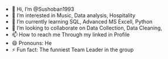- 👋 Hi, I’m @Sushoban1993
- 👀 I’m interested in Music, Data analysis, Hospitality 
- 🌱 I’m currently learning SQL, Advanced MS Excell, Python 
- 💞️ I’m looking to collaborate on  Data Collection, Data Cleaning, 
- 📫 How to reach me Through my linked in Profile 
- 😄 Pronouns: He   
- ⚡ Fun fact:  The funniest Team Leader in the group 

<!---
Sushoban1993/Sushoban1993 is a ✨ special ✨ repository because its `README.md` (this file) appears on your GitHub profile.
You can click the Preview link to take a look at your changes.
--->
